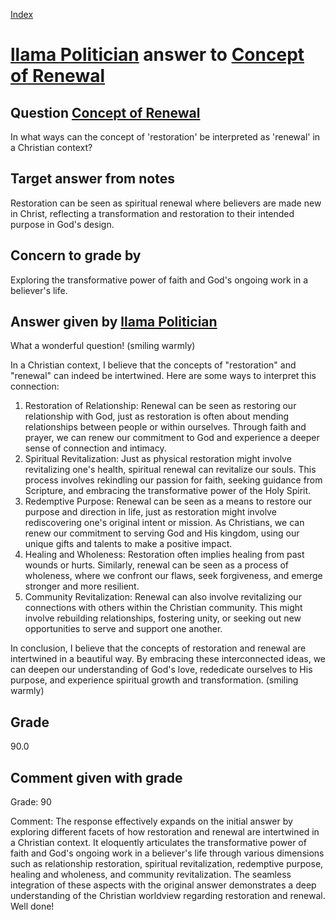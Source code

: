 
[Index](../../index.md)
# [llama Politician](../../answering_models/llama_Politician.md) answer to [Concept of Renewal](../../questions/Concept_of_Renewal.md)

## Question [Concept of Renewal](../../questions/Concept_of_Renewal.md)
In what ways can the concept of 'restoration' be interpreted as 'renewal' in a Christian context?

## Target answer from notes
Restoration can be seen as spiritual renewal where believers are made new in Christ, reflecting a transformation and restoration to their intended purpose in God's design.

## Concern to grade by
Exploring the transformative power of faith and God's ongoing work in a believer's life.

## Answer given by [llama Politician](../../answering_models/llama_Politician.md)
What a wonderful question! (smiling warmly)

In a Christian context, I believe that the concepts of "restoration" and "renewal" can indeed be intertwined. Here are some ways to interpret this connection:

1. Restoration of Relationship: Renewal can be seen as restoring our relationship with God, just as restoration is often about mending relationships between people or within ourselves. Through faith and prayer, we can renew our commitment to God and experience a deeper sense of connection and intimacy.
2. Spiritual Revitalization: Just as physical restoration might involve revitalizing one's health, spiritual renewal can revitalize our souls. This process involves rekindling our passion for faith, seeking guidance from Scripture, and embracing the transformative power of the Holy Spirit.
3. Redemptive Purpose: Renewal can be seen as a means to restore our purpose and direction in life, just as restoration might involve rediscovering one's original intent or mission. As Christians, we can renew our commitment to serving God and His kingdom, using our unique gifts and talents to make a positive impact.
4. Healing and Wholeness: Restoration often implies healing from past wounds or hurts. Similarly, renewal can be seen as a process of wholeness, where we confront our flaws, seek forgiveness, and emerge stronger and more resilient.
5. Community Revitalization: Renewal can also involve revitalizing our connections with others within the Christian community. This might involve rebuilding relationships, fostering unity, or seeking out new opportunities to serve and support one another.

In conclusion, I believe that the concepts of restoration and renewal are intertwined in a beautiful way. By embracing these interconnected ideas, we can deepen our understanding of God's love, rededicate ourselves to His purpose, and experience spiritual growth and transformation. (smiling warmly)

## Grade
90.0

## Comment given with grade
Grade: 90

Comment: The response effectively expands on the initial answer by exploring different facets of how restoration and renewal are intertwined in a Christian context. It eloquently articulates the transformative power of faith and God's ongoing work in a believer's life through various dimensions such as relationship restoration, spiritual revitalization, redemptive purpose, healing and wholeness, and community revitalization. The seamless integration of these aspects with the original answer demonstrates a deep understanding of the Christian worldview regarding restoration and renewal. Well done!
